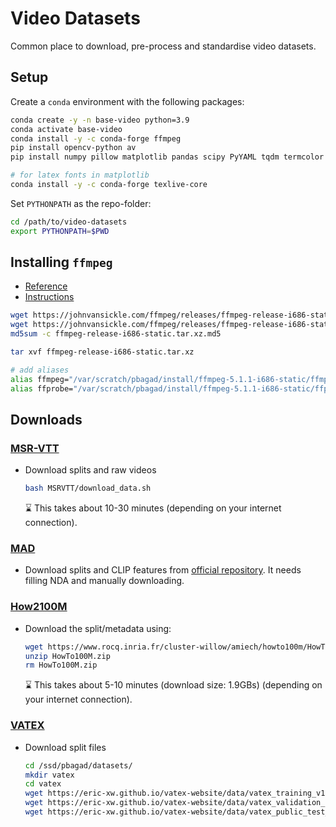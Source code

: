 # Video Datasets
Common place to download, pre-process and standardise video datasets.


## Setup

Create a `conda` environment with the following packages:
```zsh
conda create -y -n base-video python=3.9
conda activate base-video
conda install -y -c conda-forge ffmpeg
pip install opencv-python av
pip install numpy pillow matplotlib pandas scipy PyYAML tqdm termcolor natsort ftfy regex ipython jupyterlab ipdb seaborn h5py

# for latex fonts in matplotlib
conda install -y -c conda-forge texlive-core
```

Set `PYTHONPATH` as the repo-folder:
```zsh
cd /path/to/video-datasets
export PYTHONPATH=$PWD
```


## Installing `ffmpeg`

* [Reference](https://johnvansickle.com/ffmpeg/)
* [Instructions](https://www.johnvansickle.com/ffmpeg/faq/)

```sh
wget https://johnvansickle.com/ffmpeg/releases/ffmpeg-release-i686-static.tar.xz
wget https://johnvansickle.com/ffmpeg/releases/ffmpeg-release-i686-static.tar.xz.md5
md5sum -c ffmpeg-release-i686-static.tar.xz.md5

tar xvf ffmpeg-release-i686-static.tar.xz

# add aliases
alias ffmpeg="/var/scratch/pbagad/install/ffmpeg-5.1.1-i686-static/ffmpeg"
alias ffprobe="/var/scratch/pbagad/install/ffmpeg-5.1.1-i686-static/ffprobe"
```


## Downloads

### [MSR-VTT](https://www.microsoft.com/en-us/research/publication/msr-vtt-a-large-video-description-dataset-for-bridging-video-and-language/)

* Download splits and raw videos
  ```zsh
  bash MSRVTT/download_data.sh
  ```
  :hourglass: This takes about 10-30 minutes (depending on your internet connection).




### [MAD](https://github.com/Soldelli/MAD)

* Download splits and CLIP features from [official repository](https://github.com/Soldelli/MAD). It needs filling NDA and manually downloading.


### [How2100M](https://www.di.ens.fr/willow/research/howto100m/)

* Download the split/metadata using:
  ```zsh
  wget https://www.rocq.inria.fr/cluster-willow/amiech/howto100m/HowTo100M.zip
  unzip HowTo100M.zip
  rm HowTo100M.zip
  ```
  :hourglass: This takes about 5-10 minutes (download size: 1.9GBs) (depending on your internet connection).


### [VATEX](https://eric-xw.github.io/vatex-website/download.html)

* Download split files
  ```zsh
  cd /ssd/pbagad/datasets/
  mkdir vatex
  cd vatex
  wget https://eric-xw.github.io/vatex-website/data/vatex_training_v1.0.json
  wget https://eric-xw.github.io/vatex-website/data/vatex_validation_v1.0.json
  wget https://eric-xw.github.io/vatex-website/data/vatex_public_test_english_v1.1.json
  ```

